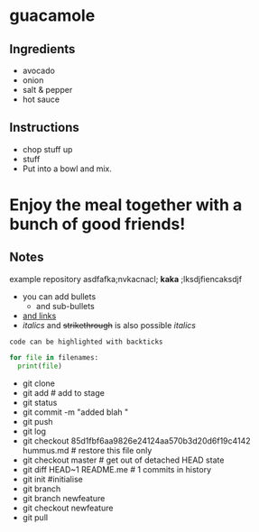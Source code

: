# guacamole

## Ingredients
- avocado
- onion
- salt & pepper
- hot sauce

## Instructions

- chop stuff up
- stuff
- Put into a bowl and mix.

# Enjoy the meal together with a bunch of good friends!

## Notes
example repository asdfafka;nvkacnacl; **kaka** ;lksdjfiencaksdjf

- you can add bullets
  - and sub-bullets
- [and links](https://bio-it.embl.de)
- _italics_ and ~~strikethrough~~ is also possible *italics*

`code can be highlighted with backticks`

```Python
for file in filenames:
  print(file)
```
<!-- HTML comment -->


- git clone
- git add # add to stage
- git status
- git commit -m "added blah "
- git push
- git log
- git checkout 85d1fbf6aa9826e24124aa570b3d20d6f19c4142 hummus.md # restore this file only
- git checkout master # get out of detached HEAD state
- git diff HEAD~1 README.me # 1 commits in history
- git init #initialise
- git branch
- git branch newfeature
- git checkout newfeature
- git pull 
